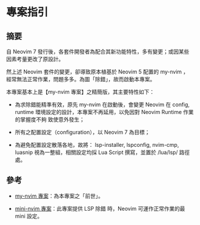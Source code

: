 # 專案指引

## 摘要

自 Neovim 7 發行後，各套件開發者為配合其新功能特性，多有變更；或因某些
因素考量更改了原設計。

然上述 Neovim 套件的變更，卻導致原本植基於 Neovim 5 配置的 my-nvim ，
經常無法正常作業，問題多多。為圖「除錯」，故而啟動本專案。

本專案基本上是【my-nvim 專案】之精簡版，其主要特性如下：

 - 為求除錯能精準有效，原先 my-nvim 在啟動後，會變更 Neovim 在 config, runtime 
 環境設定的設計，本專案不再延用，以免因對 Neovim Runtime 作業的掌握度不夠
 致使意外發生；

 - 所有之配置設定（configuration），以 Neovim 7 為目標；

 - 為避免配置設定散落各地，故將： lsp-installer, lspconfig, nvim-cmp, luasnip 
 視為一整組，相關設定均採 Lua Script 撰寫，並置於 <Nvim>/lua/lsp/ 路徑處。


## 參考

 - [my-nvim 專案](https://github.com/AlanJui/my-nvim)：為本專案之「前世」。

 - [mini-nvim 專案](https://github.com/AlanJui/mini-nvim)：此專案提供 LSP 除錯
 時，Neovim 可運作正常作業的最 mini 設定。 
